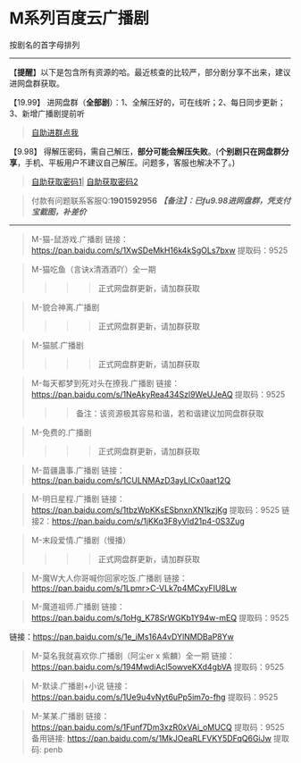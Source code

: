 <h1>M系列百度云广播剧</h1>
按剧名的首字母排列

-----

【**提醒**】以下是包含所有资源的哈。最近核查的比较严，部分剧分享不出来，建议进网盘群获取。


【19.99】 进网盘群（**全部剧**）：1、全解压好的，可在线听；2、每日同步更新；3、新增广播剧提前听
>[自助进群点我](http://pay.tupianmima.com/ma.html)

【9.98】 得解压密码，需自己解压，**部分可能会解压失败**。(**个别剧只在网盘群分享**，手机、平板用户不建议自己解压。问题多，客服也解决不了。)

>[自助获取密码1](http://pay.tupianmima.com/p.php?8tp=t4.14178a37b998.pg1)|
[自助获取密码2](http://pay.tupianmima.com/p.php?8tp=s1.13473a116b998.pg1)

>付款有问题联系客服Q:**1901592956**
***【备注】：已fu9.98进网盘群，凭支付宝截图，补差价***

------

>M-猫-鼠游戏.广播剧
链接：https://pan.baidu.com/s/1XwSDeMkH16k4kSgOLs7bxw
提取码：9525
 
>M-猫吃鱼（言诀x清酒酒吖）全一期
>>>>正式网盘群更新，请加群获取
 
>M-貌合神离.广播剧
>>>>正式网盘群更新，请加群获取
 
>M-猫腻.广播剧
>>>>正式网盘群更新，请加群获取
 
>M-每天都梦到死对头在撩我.广播剧
链接：https://pan.baidu.com/s/1NeAkyRea434Szl9WeUJeAQ
提取码：9525 
>>>备注：该资源极其容易和谐，若和谐建议加网盘群获取
 
>M-免费的.广播剧
>>>>正式网盘群更新，请加群获取
 
>M-苗疆蛊事.广播剧
链接：https://pan.baidu.com/s/1CULNMAzD3ayLICx0aat12Q
 
>M-明日星程.广播剧
链接：https://pan.baidu.com/s/1tbzWpKKsESbnxnXN1kzjKg
提取码：9525 
链接2：https://pan.baidu.com/s/1jKKq3F8yVld21p4-0S3Zug
 
>M-末段爱情.广播剧（慢播）
>>>>正式网盘群更新，请加群获取
 
>M-魔W大人你哥喊你回家吃饭.广播剧
链接：https://pan.baidu.com/s/1Lpmr>C-VLk7p4MCxyFIU8Lw
 
>M-魔道祖师.广播剧
链接：https://pan.baidu.com/s/1oHg_K78SrWGKb1Y94w-mEQ
提取码：9525 
 
链接：https://pan.baidu.com/s/1e_iMs16A4vDYlNMDBaP8Yw
 
>M-莫名我就喜欢你.广播剧（阿尘er x 紫麟）全一期
链接：https://pan.baidu.com/s/194MwdiAcl5owveKXd4gbVA
提取码：9525
 
>M-默读.广播剧+小说
链接：https://pan.baidu.com/s/1Ue9u4vNyt6uPp5im7o-fhg
提取码：9525 
 
>M-某某.广播剧
链接：https://pan.baidu.com/s/1Funf7Dm3xzR0xVAi_oMUCQ
提取码：9525 
备用链接: https://pan.baidu.com/s/1MkJOeaRLFVKY5DFqQ6GiJw
提取码: penb 
 



